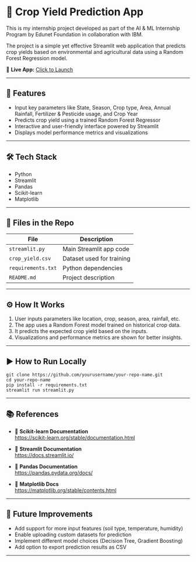 # 🌾 Crop Yield Prediction App

This is my internship project developed as part of the AI & ML Internship Program by Edunet Foundation in collaboration with IBM.

The project is a simple yet effective Streamlit web application that predicts crop yields based on environmental and agricultural data using a Random Forest Regression model.

🔗 **Live App:** [Click to Launch](https://crop-yield-prediction-gbb6px3qvkwxptmldafn3k.streamlit.app/)

---

## 🚀 Features

- Input key parameters like State, Season, Crop type, Area, Annual Rainfall, Fertilizer & Pesticide usage, and Crop Year  
- Predicts crop yield using a trained Random Forest Regressor  
- Interactive and user-friendly interface powered by Streamlit  
- Displays model performance metrics and visualizations  

---

## 🛠️ Tech Stack

- Python  
- Streamlit  
- Pandas  
- Scikit-learn  
- Matplotlib  

---

## 📂 Files in the Repo

| File               | Description                     |
|--------------------|--------------------------------|
| `streamlit.py`     | Main Streamlit app code         |
| `crop_yield.csv`   | Dataset used for training       |
| `requirements.txt` | Python dependencies             |
| `README.md`        | Project description             |

---

## ⚙️ How It Works

1. User inputs parameters like location, crop, season, area, rainfall, etc.  
2. The app uses a Random Forest model trained on historical crop data.  
3. It predicts the expected crop yield based on the inputs.  
4. Visualizations and performance metrics are shown for better insights.

---

## ▶️ How to Run Locally 

```
git clone https://github.com/yourusername/your-repo-name.git
cd your-repo-name
pip install -r requirements.txt
streamlit run streamlit.py
```
---

## 📚 References

- 📘 **Scikit-learn Documentation**  
  https://scikit-learn.org/stable/documentation.html

- 📘 **Streamlit Documentation**  
  https://docs.streamlit.io/

- 📘 **Pandas Documentation**  
  https://pandas.pydata.org/docs/

- 📘 **Matplotlib Docs**  
  https://matplotlib.org/stable/contents.html

---

## 🔮 Future Improvements

- Add support for more input features (soil type, temperature, humidity)  
- Enable uploading custom datasets for prediction  
- Implement different model choices (Decision Tree, Gradient Boosting)  
- Add option to export prediction results as CSV

---

